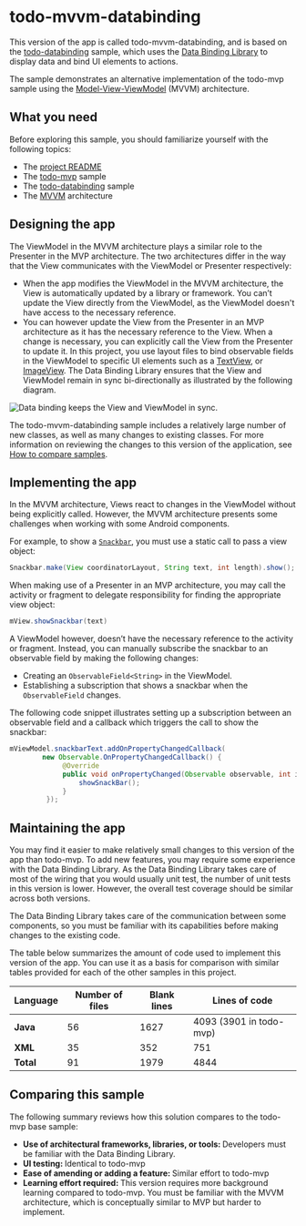 # todo-mvvm-databinding

This version of the app is called todo-mvvm-databinding, and is based on the [todo-databinding](https://github.com/googlesamples/android-architecture/tree/todo-databinding/) sample, which uses the [Data Binding Library](http://developer.android.com/tools/data-binding/guide.html#data_objects) to display data and bind UI elements to actions.

The sample demonstrates an alternative implementation of the todo-mvp sample using the [Model-View-ViewModel](https://en.wikipedia.org/wiki/Model%E2%80%93view%E2%80%93viewmodel) (MVVM) architecture. 

## What you need

Before exploring this sample, you should familiarize yourself with the following topics:

* The [project README](https://github.com/googlesamples/android-architecture/tree/master)
* The [todo-mvp](https://github.com/googlesamples/android-architecture/tree/todo-mvp) sample
* The [todo-databinding](https://github.com/googlesamples/android-architecture/tree/todo-databinding) sample
* The [MVVM](https://en.wikipedia.org/wiki/Model%E2%80%93view%E2%80%93viewmodel) architecture

## Designing the app

The ViewModel in the MVVM architecture plays a similar role to the Presenter in the MVP architecture. The two architectures differ in the way that the View communicates with the ViewModel or Presenter respectively: 
* When the app modifies the ViewModel in the MVVM architecture, the View is automatically updated by a library or framework. You can’t update the View directly from the ViewModel, as the ViewModel doesn't have access to the necessary reference.
* You can however update the View from the Presenter in an MVP architecture as it has the necessary reference to the View. When a change is necessary, you can explicitly call the View from the Presenter to update it.
In this project, you use layout files to bind observable fields in the ViewModel to specific UI elements such as a [TextView](https://developer.android.com/reference/android/widget/TextView.html), or [ImageView](https://developer.android.com/reference/android/widget/ImageView.html). The Data Binding Library ensures that the View and ViewModel remain in sync bi-directionally as illustrated by the following diagram.
<img src="https://github.com/googlesamples/android-architecture/wiki/images/mvvm-databinding.png" alt="Data binding keeps the View and ViewModel in sync."/>

The todo-mvvm-databinding sample includes a relatively large number of new classes, as well as many changes to existing classes. For more information on reviewing the changes to this version of the application, see [How to compare samples](https://github.com/googlesamples/android-architecture/wiki/How-to-compare-samples).
## Implementing the app
In the MVVM architecture, Views react to changes in the ViewModel without being explicitly called. However, the MVVM architecture presents some challenges when working with some Android components. 

For example, to show a [`Snackbar`](https://developer.android.com/reference/android/support/design/widget/Snackbar.html), you must use a static call to pass a view object:

```java
Snackbar.make(View coordinatorLayout, String text, int length).show();
```

When making use of a Presenter in an MVP architecture, you may call the activity or fragment to delegate responsibility for finding the appropriate view object:

```java
mView.showSnackbar(text)
```

A ViewModel however, doesn’t have the necessary reference to the activity or fragment. Instead, you can manually subscribe the snackbar to an observable field by making the following changes:
* Creating an `ObservableField<String>` in the ViewModel.
* Establishing a subscription that shows a snackbar when the `ObservableField` changes.

The following code snippet illustrates setting up a subscription between an observable field and a callback which triggers the call to show the snackbar:

```java
mViewModel.snackbarText.addOnPropertyChangedCallback(
        new Observable.OnPropertyChangedCallback() {
             @Override
             public void onPropertyChanged(Observable observable, int i) {
                 showSnackBar();
             }
         });

```

## Maintaining the app

You may find it easier to make relatively small changes to this version of the app than todo-mvp. To add new features, you may require some experience with the Data Binding Library. As the Data Binding Library takes care of most of the wiring that you would usually unit test, the number of unit tests in this version is lower. However, the overall test coverage should be similar across both versions. 

The Data Binding Library takes care of the communication between some components, so you must be familiar with its capabilities before making changes to the existing code.

The table below summarizes the amount of code used to implement this version of the app. You can use it as a basis for comparison with similar tables provided for each of the other samples in this project.

| Language      | Number of files | Blank lines | Lines of code |
| ------------- | --------------- | ----------- | ------------- |
| **Java**      |    56           |      1627   |       4093 (3901 in todo-mvp) |
| **XML**       |             35  |      352    |      751      |
| **Total**     |        91       |   1979      |     4844      |

## Comparing this sample

The following summary reviews how this solution compares to the todo-mvp base sample:

* <b>Use of architectural frameworks, libraries, or tools: </b>Developers must be familiar with the Data Binding Library.
* <b>UI testing: </b>Identical to todo-mvp
* <b>Ease of amending or adding a feature: </b>Similar effort to todo-mvp
* <b>Learning effort required: </b>This version requires more background learning compared to todo-mvp. You must be familiar with the MVVM architecture, which is conceptually similar to MVP but harder to implement. 





